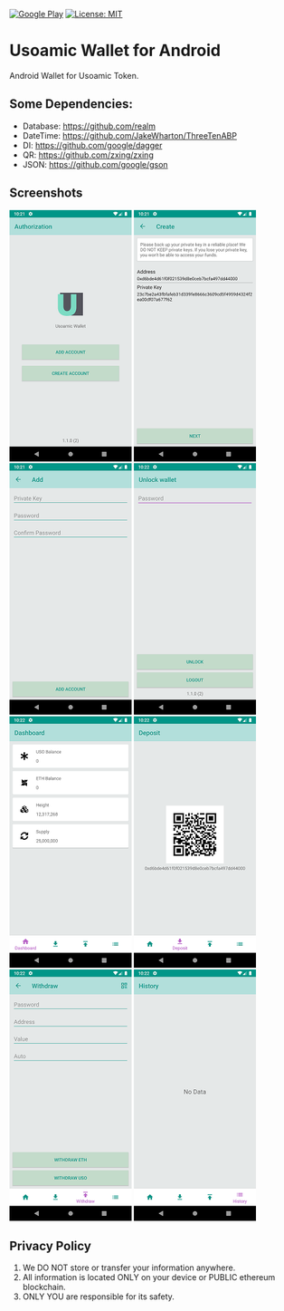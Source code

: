 [![Google Play](https://img.shields.io/badge/Google%20Play-v1.1.0-blue)](https://play.google.com/store/apps/details?id=io.usoamic.wallet) [![License: MIT](https://img.shields.io/badge/License-MIT-lightgrey.svg)](https://github.com/usoamic/UsoamicWallet-Android/blob/master/LICENSE)
# Usoamic Wallet for Android

Android Wallet for Usoamic Token.

## Some Dependencies:
 - Database: https://github.com/realm
 - DateTime: https://github.com/JakeWharton/ThreeTenABP
 - DI: https://github.com/google/dagger
 - QR: https://github.com/zxing/zxing
 - JSON: https://github.com/google/gson

## Screenshots
![Screenshot 1](./screenshots/rm/1.png) ![Screenshot2](./screenshots/rm/2.png) ![Screenshot3](./screenshots/rm/3.png) ![Screenshot4](./screenshots/rm/4.png) ![Screenshot5](./screenshots/rm/5.png) ![Screenshot6](./screenshots/rm/6.png) ![Screenshot7](./screenshots/rm/7.png) ![Screenshot7](./screenshots/rm/8.png)

## Privacy Policy
1. We DO NOT store or transfer your information anywhere.
2. All information is located ONLY on your device or PUBLIC ethereum blockchain.
3. ONLY YOU are responsible for its safety.
